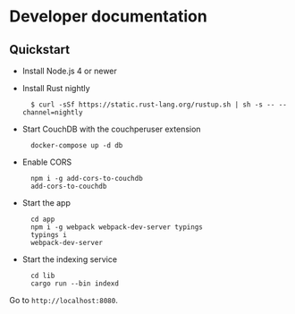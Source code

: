 # Developer documentation


## Quickstart

* Install Node.js 4 or newer
* Install Rust nightly

        $ curl -sSf https://static.rust-lang.org/rustup.sh | sh -s -- --channel=nightly

* Start CouchDB with the couchperuser extension

        docker-compose up -d db

* Enable CORS

        npm i -g add-cors-to-couchdb
        add-cors-to-couchdb

* Start the app

        cd app
        npm i -g webpack webpack-dev-server typings
        typings i
        webpack-dev-server

* Start the indexing service

        cd lib
        cargo run --bin indexd

Go to `http://localhost:8080`.

